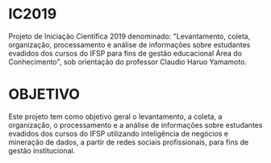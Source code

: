 # IC2019
Projeto de Iniciação Científica 2019 denominado: "Levantamento, coleta, organização, processamento e análise de informações sobre estudantes evadidos dos cursos do IFSP para fins de gestão educacional Área do Conhecimento", sob orientação do professor Claudio Haruo Yamamoto.

# OBJETIVO
Este projeto tem como objetivo geral o levantamento, a coleta, a organização, o processamento e a análise de informações sobre estudantes evadidos dos cursos do IFSP utilizando inteligência de negócios e mineração de dados, a partir de redes sociais profissionais, para fins de gestão institucional.

